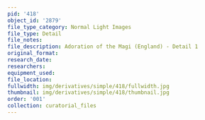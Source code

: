 ```yaml
---
pid: '418'
object_id: '2879'
file_type_category: Normal Light Images
file_type: Detail
file_notes:
file_description: Adoration of the Magi (England) - Detail 1
original_format:
research_date:
researchers:
equipment_used:
file_location:
fullwidth: img/derivatives/simple/418/fullwidth.jpg
thumbnail: img/derivatives/simple/418/thumbnail.jpg
order: '001'
collection: curatorial_files
---
```

